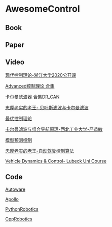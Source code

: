 
# AwesomeControl

## Book

## Paper

## Video
[现代控制理论-浙江大学2020公开课](https://www.bilibili.com/video/BV1T7411n7en?p=1)

[Advanced控制理论 合集](https://www.bilibili.com/video/BV1fx41137dA)

[卡尔曼滤波器 合集DR_CAN](https://www.bilibili.com/video/BV12D4y1S7fU)

[忠厚老实的老王- 贝叶斯滤波与卡尔曼滤波](https://www.bilibili.com/video/BV1eE41147wK)

[最优控制理论](https://www.bilibili.com/video/BV1oz4y1R7QD?p=1)

[卡尔曼滤波与组合导航原理-西北工业大学-严恭敏](https://www.bilibili.com/video/BV11K411J7gp?from=search&seid=2783310360201785316)

[模型预测控制](https://space.bilibili.com/387233952/)

[忠厚老实的老王-自动驾驶控制算法](https://www.bilibili.com/video/BV1ZA411J7pV)

[Vehicle Dynamics & Control- Lubeck Uni Course](https://www.bilibili.com/video/BV1Pa4y1E7RY)
## Code

[Autoware]()

[Apollo]()

[PythonRobotics]()

[CppRobotics]()
